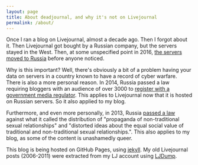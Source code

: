 ```yaml
---
layout: page
title: About deadjournal, and why it's not on Livejournal
permalink: /about/
---
```


Once I ran a blog on Livejournal, almost a decade ago. Then I forgot about it. Then Livejournal got bought by a Russian company, but the servers stayed in the West. Then, at some unspecified point in 2016, [the servers moved to Russia](https://puzzling.org/politics-and-society/2017/01/if-youre-still-maintaining-a-livejournal-your-journals-now-in-russia/) before anyone noticed.

Why is this important? Well, there's obviously a bit of a problem having your data on servers in a country known to have a record of cyber warfare. There is also a more personal reason. 
In 2014, Russia passed a law requiring bloggers with an audience of over 3000 to [register with a government media regulator](https://www.bbc.co.uk/news/technology-28583669). This applies to Livejournal
now that it is hosted on Russian servers. So it also applied to my blog.

Furthermore, and even more personally, in 2013, Russia [passed a law](https://en.wikipedia.org/wiki/Russian_gay_propaganda_law) against what it called the distribution of "propaganda of non-traditional sexual relationships" and "distorted ideas about the equal social value of traditional and non-traditional sexual relationships.". This also applies to my blog, as some of the content is unashamedly queer.

This blog is being hosted on GitHub Pages, using [jekyll](https://github.com/jekyll). My
old Livejournal posts (2006-2011) were extracted from my LJ account using [LJDump](https://hewgill.com/ljdump/).


